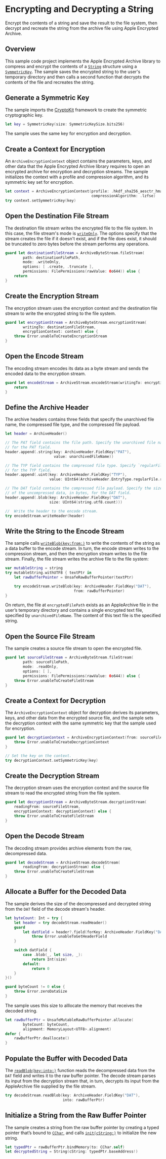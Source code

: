 # Encrypting and Decrypting a String

Encrypt the contents of a string and save the result to the file system, then decrypt and recreate the string from the archive file using Apple Encrypted Archive.

## Overview

This sample code project implements the Apple Encrypted Archive library to compress and encrypt the contents of a [`String`](https://developer.apple.com/documentation/swift/string) structure using a [`SymmetricKey`](https://developer.apple.com/documentation/cryptokit/symmetrickey). The sample saves the encrypted string to the user's temporary directory and then calls a second function that decrypts the contents of the file and recreates the string. 

## Generate a Symmetric Key

The sample imports the [CryptoKit](https://developer.apple.com/documentation/cryptokit) framework to create the symmetric cryptographic key.

``` swift
let key = SymmetricKey(size: SymmetricKeySize.bits256)
```

The sample uses the same key for encryption and decryption. 

## Create a Context for Encryption

An `ArchiveEncryptionContext` object contains the parameters, keys, and other data that the Apple Encrypted Archive library requires to open an encrypted archive for encryption and decryption streams. The sample initializes the context with a profile and compression algorithm, and its symmetric key set for encryption.

``` swift
let context = ArchiveEncryptionContext(profile: .hkdf_sha256_aesctr_hmac__symmetric__none,
                                       compressionAlgorithm: .lzfse)
try context.setSymmetricKey(key)
```

## Open the Destination File Stream

The destination file stream writes the encrypted file to the file system. In this case, the file stream's mode is [`writeOnly`](https://developer.apple.com/documentation/system/filedescriptor/accessmode/writeonly).  The options specify that the stream creates the file if it doesn't exist, and if the file does exist, it should be truncated to zero bytes before the stream performs any operations.

``` swift
guard let destinationFileStream = ArchiveByteStream.fileStream(
        path: destinationFilePath,
        mode: .writeOnly,
        options: [ .create, .truncate ],
        permissions: FilePermissions(rawValue: 0o644)) else {
    return
}
```

## Create the Encryption Stream

The encryption stream uses the encryption context and the destination file stream to write the encrypted string to the file system.

``` swift
guard let encryptionStream = ArchiveByteStream.encryptionStream(
        writingTo: destinationFileStream,
        encryptionContext: context) else {
    throw Error.unableToCreateEncryptionStream
}
```

## Open the Encode Stream

The encoding stream encodes its data as a byte stream and sends the encoded data to the encryption stream.

``` swift
guard let encodeStream = ArchiveStream.encodeStream(writingTo: encryptionStream) else {
    return
}
```

## Define the Archive Header

The archive headers contains three fields that specify the unarchived file name, the compressed file type, and the compressed file payload.

``` swift
let header = ArchiveHeader()

// The PAT field contains the file path. Specify the unarchived file name
// for the PAT field.
header.append(.string(key: ArchiveHeader.FieldKey("PAT"),
                      value: unarchivedFileName))

// The TYP field contains the compressed file type. Specify `regularFile`
// for the TYP field.
header.append(.uint(key: ArchiveHeader.FieldKey("TYP"),
                    value: UInt64(ArchiveHeader.EntryType.regularFile.rawValue)))

// The DAT field contains the compressed file payload. Specify the size
// of the uncompressed data, in bytes, for the DAT field.
header.append(.blob(key: ArchiveHeader.FieldKey("DAT"),
                    size: UInt64(string.utf8.count)))

//  Write the header to the encode stream.
try encodeStream.writeHeader(header)
```

## Write the String to the Encode Stream

The sample calls [`writeBlob(key:from:)`](https://developer.apple.com/documentation/applearchive/archivestream/3589317-writeblob) to write the contents of the string as a data buffer to the encode stream. In turn, the encode stream writes to the compression stream, and then the encryption stream writes to the file stream. Finally, the file stream writes the archive file to the file system:

``` swift
var mutableString = string
try mutableString.withUTF8 { textPtr in
    let rawBufferPointer = UnsafeRawBufferPointer(textPtr)

    try encodeStream.writeBlob(key: ArchiveHeader.FieldKey("DAT"),
                               from: rawBufferPointer)
}
```

On return, the file at `encryptedFilePath` exists as an AppleArchive file in the user’s temporary directory and contains a single encrypted text file, specified by `unarchivedFileName`. The content of this text file is the specified string.

## Open the Source File Stream

The sample creates a source file stream to open the encrypted file.

``` swift
guard let sourceFileStream = ArchiveByteStream.fileStream(
        path: sourceFilePath,
        mode: .readOnly,
        options: [ ],
        permissions: FilePermissions(rawValue: 0o644)) else {
    throw Error.unableToCreateFileStream
}
```

## Create a Context for Decryption

The `ArchiveEncryptionContext` object for decryption derives its parameters, keys, and other data from the encrypted source file, and the sample sets the decryption context with the same symmetric key that the sample used for encryption.

``` swift
guard let decryptionContext = ArchiveEncryptionContext(from: sourceFileStream) else {
    throw Error.unableToCreateDecryptionContext
}

// Set the key on the context.
try decryptionContext.setSymmetricKey(key)
```

## Create the Decryption Stream

The decryption stream uses the encryption context and the source file stream to read the encrypted string from the file system.

``` swift
guard let decryptionStream = ArchiveByteStream.decryptionStream(
    readingFrom: sourceFileStream,
    encryptionContext: decryptionContext) else {
    throw Error.unableToCreateFileStream
}
```

## Open the Decode Stream

The decoding stream provides archive elements from the raw, decompressed data.

``` swift
guard let decodeStream = ArchiveStream.decodeStream(
        readingFrom: decryptionStream) else {
    throw Error.unableToCreateFileStream
}
```

## Allocate a Buffer for the Decoded Data

The sample derives the size of the decompressed and decrypted string from the `DAT` field of the decode stream's header.

``` swift
let byteCount: Int = try {
    let header = try decodeStream.readHeader()
    guard
        let datField = header?.field(forKey: ArchiveHeader.FieldKey("DAT")) else {
            throw Error.unableToGetHeaderField
    }

    switch datField {
        case .blob(_, let size, _):
            return Int(size)
        default:
            return 0
    }
}()

guard byteCount != 0 else {
    throw Error.zeroDataSize
}
```

The sample uses this size to alllocate the memory that receives the decoded string.

``` swift
let rawBufferPtr = UnsafeMutableRawBufferPointer.allocate(
        byteCount: byteCount,
        alignment: MemoryLayout<UTF8>.alignment)
defer {
    rawBufferPtr.deallocate()
}
```

## Populate the Buffer with Decoded Data

The [`readBlob(key:into:)`](https://developer.apple.com/documentation/applearchive/archivestream/3589310-readblob) function reads the decompressed data from the `DAT` field and writes it to the raw buffer pointer. The decode stream parses its input from the decryption stream that, in turn, decrypts its input from the AppleArchive file supplied by the file stream.

``` swift
try decodeStream.readBlob(key: ArchiveHeader.FieldKey("DAT"),
                          into: rawBufferPtr)
```

## Initialize a String from the Raw Buffer Pointer

The sample creates a string from the raw buffer pointer by creating a typed pointer that’s bound to [`CChar`](https://developer.apple.com/documentation/swift/cchar), and calls [`init(cString:)`](https://developer.apple.com/documentation/swift/string/1641523-init) to initialize the new string.

``` swift
let typedPtr = rawBufferPtr.bindMemory(to: CChar.self)
let decryptedString = String(cString: typedPtr.baseAddress!)
```
